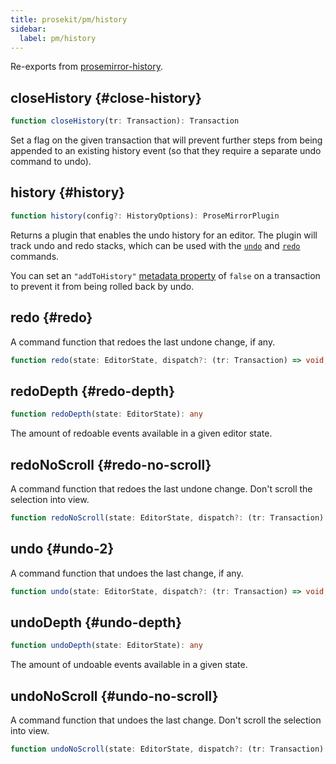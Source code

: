 ```yaml
---
title: prosekit/pm/history
sidebar:
  label: pm/history
---
```



Re-exports from [prosemirror-history](https://github.com/ProseMirror/prosemirror-history).

## closeHistory {#close-history}

```ts
function closeHistory(tr: Transaction): Transaction
```

Set a flag on the given transaction that will prevent further steps
from being appended to an existing history event (so that they
require a separate undo command to undo).

## history {#history}

```ts
function history(config?: HistoryOptions): ProseMirrorPlugin
```

Returns a plugin that enables the undo history for an editor. The
plugin will track undo and redo stacks, which can be used with the
[`undo`](https://prosemirror.net/docs/ref/#history.undo) and [`redo`](https://prosemirror.net/docs/ref/#history.redo) commands.

You can set an `"addToHistory"` [metadata
property](https://prosemirror.net/docs/ref/#state.Transaction.setMeta) of `false` on a transaction
to prevent it from being rolled back by undo.

## redo {#redo}

A command function that redoes the last undone change, if any.

```ts
function redo(state: EditorState, dispatch?: (tr: Transaction) => void, view?: EditorView): boolean
```

## redoDepth {#redo-depth}

```ts
function redoDepth(state: EditorState): any
```

The amount of redoable events available in a given editor state.

## redoNoScroll {#redo-no-scroll}

A command function that redoes the last undone change. Don't
scroll the selection into view.

```ts
function redoNoScroll(state: EditorState, dispatch?: (tr: Transaction) => void, view?: EditorView): boolean
```

## undo {#undo-2}

A command function that undoes the last change, if any.

```ts
function undo(state: EditorState, dispatch?: (tr: Transaction) => void, view?: EditorView): boolean
```

## undoDepth {#undo-depth}

```ts
function undoDepth(state: EditorState): any
```

The amount of undoable events available in a given state.

## undoNoScroll {#undo-no-scroll}

A command function that undoes the last change. Don't scroll the
selection into view.

```ts
function undoNoScroll(state: EditorState, dispatch?: (tr: Transaction) => void, view?: EditorView): boolean
```
